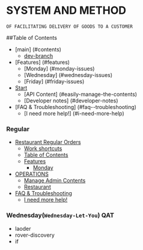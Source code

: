 
# SYSTEM AND METHOD 
`OF FACILITATING DELIVERY OF GOODS TO A CUSTOMER`

##Table of Contents
- [main] (#contents)
    - [dev-branch](#shortcuts)
- [Features] (#features)
    - [Monday] (#monday-issues)
    - [Wednesday] (#wednesday-issues)
    - [Friday] (#friday-issues)
- [Start](#start-startup)
    - [API Content] (#easily-manage-the-contents)
    - [Developer notes] (#developer-notes)
- [FAQ & Troubleshooting] (#faq--troubleshooting)
    - [I need more help!] (#i-need-more-help)




### Regular 

- [Restaurant Regular Orders](#contents)
    - [Work shortcuts](#shortcuts)
    - [Table of Contents](#table-of-contents)
  - [Features](#features)
    - [Monday](https://github.com/ery-day-bradly/TRN-EmptyR/issues/4)
 - [OPERATIONS](#start-startup)
    - [Manage Admin Contents](#easily-manage-the-contents)
    - [Restaurant](#restaurant-notes)
  - [FAQ & Troubleshooting](#faq--troubleshooting)
    - [I need more help!](#i-need-more-help)


### Wednesday(`Wednesday-Let-You`) QAT 
 - laoder
 - rover-discovery
 - if  


